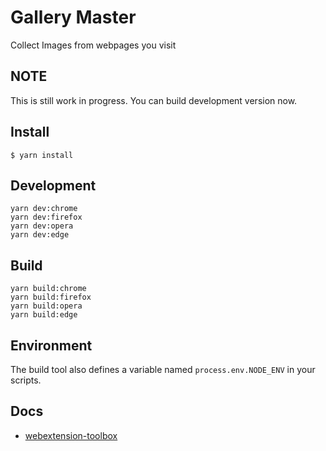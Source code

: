 # Gallery Master

Collect Images from webpages you visit

## NOTE

This is still work in progress. You can build development version now.

## Install

    $ yarn install

## Development

    yarn dev:chrome
    yarn dev:firefox
    yarn dev:opera
    yarn dev:edge

## Build

    yarn build:chrome
    yarn build:firefox
    yarn build:opera
    yarn build:edge

## Environment

The build tool also defines a variable named `process.env.NODE_ENV` in your scripts.

## Docs

- [webextension-toolbox](https://github.com/HaNdTriX/webextension-toolbox)
